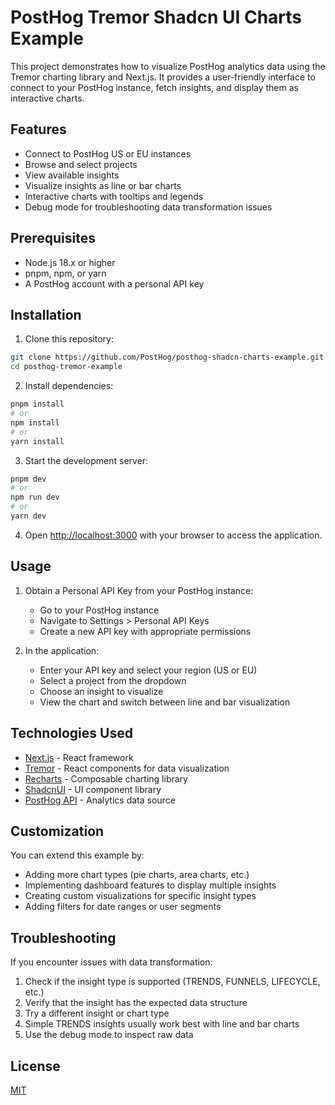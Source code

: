 # PostHog Tremor Shadcn UI Charts Example

This project demonstrates how to visualize PostHog analytics data using the Tremor charting library and Next.js. It provides a user-friendly interface to connect to your PostHog instance, fetch insights, and display them as interactive charts.

## Features

- Connect to PostHog US or EU instances
- Browse and select projects
- View available insights
- Visualize insights as line or bar charts
- Interactive charts with tooltips and legends
- Debug mode for troubleshooting data transformation issues

## Prerequisites

- Node.js 18.x or higher
- pnpm, npm, or yarn
- A PostHog account with a personal API key

## Installation

1. Clone this repository:

```bash
git clone https://github.com/PostHog/posthog-shadcn-charts-example.git
cd posthog-tremor-example
```

2. Install dependencies:

```bash
pnpm install
# or
npm install
# or
yarn install
```

3. Start the development server:

```bash
pnpm dev
# or
npm run dev
# or
yarn dev
```

4. Open [http://localhost:3000](http://localhost:3000) with your browser to access the application.

## Usage

1. Obtain a Personal API Key from your PostHog instance:
   - Go to your PostHog instance
   - Navigate to Settings > Personal API Keys
   - Create a new API key with appropriate permissions

2. In the application:
   - Enter your API key and select your region (US or EU)
   - Select a project from the dropdown
   - Choose an insight to visualize
   - View the chart and switch between line and bar visualization

## Technologies Used

- [Next.js](https://nextjs.org/) - React framework
- [Tremor](https://www.tremor.so/) - React components for data visualization
- [Recharts](https://recharts.org/) - Composable charting library
- [ShadcnUI](https://ui.shadcn.com/) - UI component library
- [PostHog API](https://posthog.com/docs/api) - Analytics data source

## Customization

You can extend this example by:
- Adding more chart types (pie charts, area charts, etc.)
- Implementing dashboard features to display multiple insights
- Creating custom visualizations for specific insight types
- Adding filters for date ranges or user segments

## Troubleshooting

If you encounter issues with data transformation:
1. Check if the insight type is supported (TRENDS, FUNNELS, LIFECYCLE, etc.)
2. Verify that the insight has the expected data structure
3. Try a different insight or chart type
4. Simple TRENDS insights usually work best with line and bar charts
5. Use the debug mode to inspect raw data

## License

[MIT](LICENSE)
